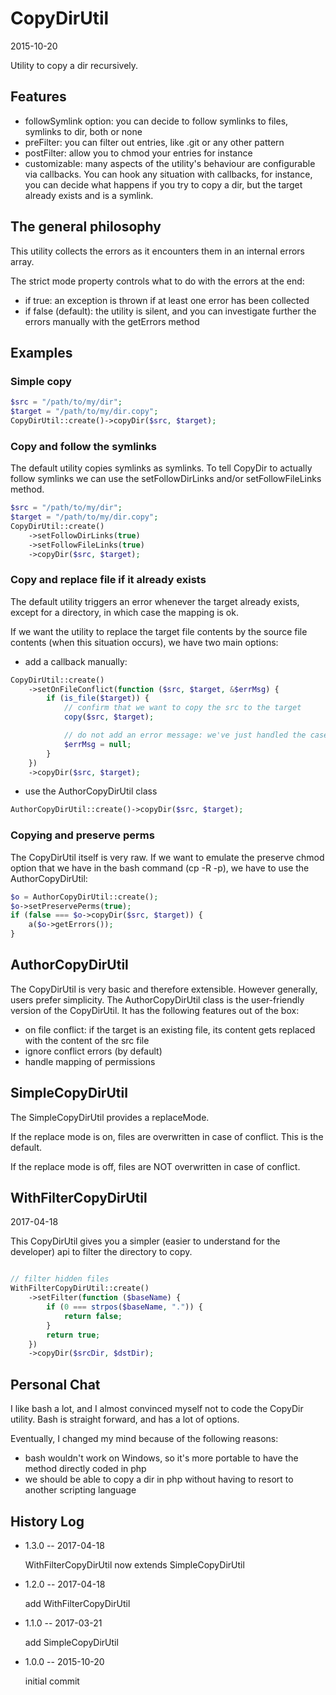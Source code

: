 CopyDirUtil
===============
2015-10-20



Utility to copy a dir recursively.




Features
---------------

- followSymlink option: you can decide to follow symlinks to files, symlinks to dir, both or none
- preFilter: you can filter out entries, like .git or any other pattern
- postFilter: allow you to chmod your entries for instance
- customizable: many aspects of the utility's behaviour are configurable via callbacks.
                    You can hook any situation with callbacks, for instance, you can 
                    decide what happens if you try to copy a dir, but the target already exists and is a symlink.
                    





The general philosophy
--------------------------

This utility collects the errors as it encounters them in an internal errors array.

The strict mode property controls what to do with the errors at the end:

- if true: an exception is thrown if at least one error has been collected 
- if false (default): the utility is silent, and you can investigate further the errors manually with the getErrors method 




Examples
------------


### Simple copy
```php
$src = "/path/to/my/dir";
$target = "/path/to/my/dir.copy";
CopyDirUtil::create()->copyDir($src, $target);
```


### Copy and follow the symlinks

The default utility copies symlinks as symlinks.
To tell CopyDir to actually follow symlinks we can use the setFollowDirLinks and/or 
setFollowFileLinks method.



```php
$src = "/path/to/my/dir";
$target = "/path/to/my/dir.copy";
CopyDirUtil::create()
    ->setFollowDirLinks(true)
    ->setFollowFileLinks(true)
    ->copyDir($src, $target);
```



### Copy and replace file if it already exists

The default utility triggers an error whenever the target already exists,
except for a directory, in which case the mapping is ok.

If we want the utility to replace the target file contents by the source file contents (when 
this situation occurs), we have two main options:

- add a callback manually:

```php
CopyDirUtil::create()
    ->setOnFileConflict(function ($src, $target, &$errMsg) {
        if (is_file($target)) {
            // confirm that we want to copy the src to the target
            copy($src, $target);

            // do not add an error message: we've just handled the case
            $errMsg = null;
        }
    })
    ->copyDir($src, $target);
```

- use the AuthorCopyDirUtil class

```php
AuthorCopyDirUtil::create()->copyDir($src, $target);
```





### Copying and preserve perms

The CopyDirUtil itself is very raw.
If we want to emulate the preserve chmod option that we 
have in the bash command (cp -R -p), we have to use the 
AuthorCopyDirUtil:

```php
$o = AuthorCopyDirUtil::create();
$o->setPreservePerms(true);
if (false === $o->copyDir($src, $target)) {
    a($o->getErrors());
}
```



AuthorCopyDirUtil
--------------------

The CopyDirUtil is very basic and therefore extensible.
However generally, users prefer simplicity. 
The AuthorCopyDirUtil class is the user-friendly version of the CopyDirUtil.
It has the following features out of the box:

- on file conflict: if the target is an existing file, its content gets replaced with the content of the src file
- ignore conflict errors (by default)
- handle mapping of permissions




SimpleCopyDirUtil
--------------------

The SimpleCopyDirUtil provides a replaceMode.

If the replace mode is on, files are overwritten in case of conflict. This is the default.

If the replace mode is off, files are NOT overwritten in case of conflict.



WithFilterCopyDirUtil
-----------------------
2017-04-18

This CopyDirUtil gives you a simpler (easier to understand for the developer) api to filter the directory to copy.
 
 
```php

// filter hidden files
WithFilterCopyDirUtil::create()
    ->setFilter(function ($baseName) {
        if (0 === strpos($baseName, ".")) {
            return false;
        }
        return true;
    })
    ->copyDir($srcDir, $dstDir);
```



Personal Chat 
----------

I like bash a lot, and I almost convinced myself not to code
the CopyDir utility.
Bash is straight forward, and has a lot of options.

Eventually, I changed my mind because of the following reasons:

- bash wouldn't work on Windows, so it's more portable to have the method directly coded in php
- we should be able to copy a dir in php without having to resort to another scripting language






History Log
------------------

- 1.3.0 -- 2017-04-18

    WithFilterCopyDirUtil now extends SimpleCopyDirUtil 
    
- 1.2.0 -- 2017-04-18

    add WithFilterCopyDirUtil
    
- 1.1.0 -- 2017-03-21

    add SimpleCopyDirUtil
    
- 1.0.0 -- 2015-10-20

    initial commit
    